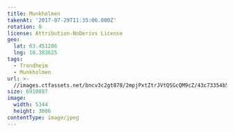 ```yaml
---
title: Munkholmen
takenAt: '2017-07-29T11:35:06.000Z'
rotation: 0
license: Attribution-NoDerivs License
geo:
  lat: 63.451286
  lng: 10.383625
tags:
  - Trondheim
  - Munkholmen
url: >-
  //images.ctfassets.net/bncv3c2gt878/2mpjPxtZtrJVtQSGcQM9cZ/43c73354b54f8cd8abc01f11737377b9/munkholmen_35853494190_o
size: 6910887
image:
  width: 5344
  height: 3006
contentType: image/jpeg
---
```


